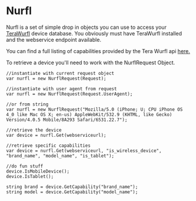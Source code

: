 Nurfl
================================

Nurfl is a set of simple drop in objects you can use to access your [TeraWurfl](http://dbapi.scientiamobile.com/wiki/index.php/Main_Page "Tera Wurfl") device database.
You obviously must have TeraWurfl installed and the webservice endpoint available.

You can find a full listing of capabilities provided by the Tera Wurfl api [here.](http://wurfl.sourceforge.net/help_doc.php "Tera Wurfl Capabilities")

To retrieve a device you'll need to work with the NurflRequest Object.
    
	//instantiate with current request object
    var nurfl = new NurflRequest(Request);
	
	//instantiate with user agent from request 
	var nurfl = new NurflRequest(Request.UserAgent);
	
	//or from string
	var nurfl = new NurflRequest("Mozilla/5.0 (iPhone; U; CPU iPhone OS 4_0 like Mac OS X; en-us) AppleWebKit/532.9 (KHTML, like Gecko) Version/4.0.5 Mobile/8A293 Safari/6531.22.7");
	
	//retrieve the device
	var device = nurfl.Get(webserviceurl);
	
	//retrieve specific capabilities
	var device = nurfl.Get(webserviceurl, "is_wireless_device", "brand_name", "model_name", "is_tablet");
	
	//do fun stuff
	device.IsMobileDevice();
	device.IsTablet();
	
	string brand = device.GetCapability("brand_name");
	string model = device.GetCapability("model_name");